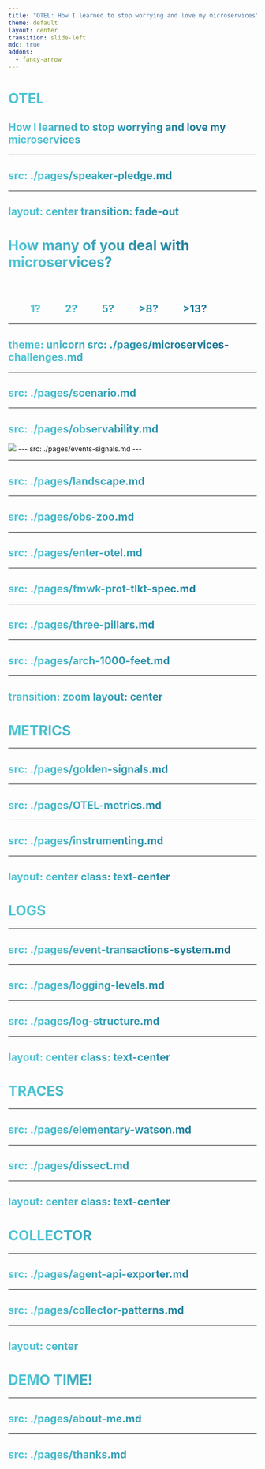 ```yaml
---
title: "OTEL: How I learned to stop worrying and love my microservices"
theme: default
layout: center
transition: slide-left
mdc: true
addons:
  - fancy-arrow
---
```


<h1><strong>OTEL</strong></h1>
<h2>How I learned to stop worrying and love my microservices</h2>


<style>
    h1, h2 {
      background-color:  linear-gradient(180deg, #271817 0%, #27181700 100%);
      background-image: linear-gradient(45deg, #4EC5D4 10%, #146b8c 90%);
      background-size: 100%;
      -webkit-background-clip: text;
      -moz-background-clip: text;
      -webkit-text-fill-color: transparent;
      -moz-text-fill-color: transparent;
    }
</style>

---
src: ./pages/speaker-pledge.md
---


---
layout: center
transition: fade-out
---

# How many of you deal with microservices?

<br>

<h2><v-clicks>
    <span>&nbsp;&nbsp;&nbsp;&nbsp;&nbsp;&nbsp;&nbsp;&nbsp;&nbsp;1?</span>
    <span>&nbsp;&nbsp;&nbsp;&nbsp;&nbsp;&nbsp;&nbsp;&nbsp;&nbsp;2?</span>
    <span>&nbsp;&nbsp;&nbsp;&nbsp;&nbsp;&nbsp;&nbsp;&nbsp;&nbsp;5?</span>
    <span>&nbsp;&nbsp;&nbsp;&nbsp;&nbsp;&nbsp;&nbsp;&nbsp;&nbsp;>8?</span>
    <span>&nbsp;&nbsp;&nbsp;&nbsp;&nbsp;&nbsp;&nbsp;&nbsp;&nbsp;>13?</span>
</v-clicks></h2>

---
theme: unicorn
src: ./pages/microservices-challenges.md
---


---
src: ./pages/scenario.md
---

---
src: ./pages/observability.md
---
<img src="https://media.giphy.com/media/v1.Y2lkPTc5MGI3NjExbzNkMDE5OGNtdnlhOThzbHJmYTZkOWx2eW5kZGc5Y3dsZndpYjZrOCZlcD12MV9naWZzX3NlYXJjaCZjdD1n/KH6Qz3Aavb0YkibRv9/giphy.gif">
---
src: ./pages/events-signals.md
---

---
src: ./pages/landscape.md
---

---
src: ./pages/obs-zoo.md
---

---
src: ./pages/enter-otel.md
---


---
src: ./pages/fmwk-prot-tlkt-spec.md
---

---
src: ./pages/three-pillars.md
---

---
src: ./pages/arch-1000-feet.md
---


---
transition: zoom
layout: center
---

# METRICS

---
src: ./pages/golden-signals.md
---

---
src: ./pages/OTEL-metrics.md
---

---
src: ./pages/instrumenting.md
---



---
layout: center
class: text-center
---

# LOGS

---
src: ./pages/event-transactions-system.md
---

---
src: ./pages/logging-levels.md
---


---
src: ./pages/log-structure.md
---

---
layout: center
class: text-center
---

# TRACES

---
src: ./pages/elementary-watson.md
---

---
src: ./pages/dissect.md
---

---
layout: center
class: text-center
---

# COLLECTOR

---
src: ./pages/agent-api-exporter.md
---

---
src: ./pages/collector-patterns.md
---

---
layout: center
---

# DEMO TIME!

---
src: ./pages/about-me.md
---

---
src: ./pages/thanks.md
---

